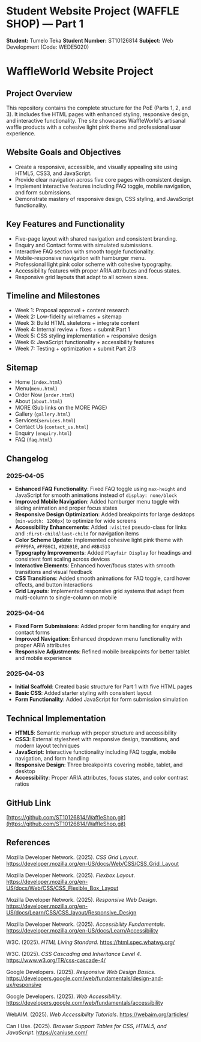 
# Student Website Project (WAFFLE SHOP) — Part 1

**Student:** Tumelo Teka
**Student Number:** ST10126814
**Subject:** Web Development (Code: WEDE5020)  

# WaffleWorld Website Project

## Project Overview
This repository contains the complete structure for the PoE (Parts 1, 2, and 3). It includes five HTML pages with enhanced styling, responsive design, and interactive functionality. The site showcases WaffleWorld's artisanal waffle products with a cohesive light pink theme and professional user experience.

## Website Goals and Objectives
- Create a responsive, accessible, and visually appealing site using HTML5, CSS3, and JavaScript.
- Provide clear navigation across five core pages with consistent design.
- Implement interactive features including FAQ toggle, mobile navigation, and form submissions.
- Demonstrate mastery of responsive design, CSS styling, and JavaScript functionality.

## Key Features and Functionality
- Five-page layout with shared navigation and consistent branding.
- Enquiry and Contact forms with simulated submissions.
- Interactive FAQ section with smooth toggle functionality.
- Mobile-responsive navigation with hamburger menu.
- Professional light pink color scheme with cohesive typography.
- Accessibility features with proper ARIA attributes and focus states.
- Responsive grid layouts that adapt to all screen sizes.

## Timeline and Milestones
- Week 1: Proposal approval + content research
- Week 2: Low-fidelity wireframes + sitemap
- Week 3: Build HTML skeletons + integrate content
- Week 4: Internal review + fixes + submit Part 1
- Week 5: CSS styling implementation + responsive design
- Week 6: JavaScript functionality + accessibility features
- Week 7: Testing + optimization + submit Part 2/3

## Sitemap
- Home (`index.html`)  
- Menu(`menu.html`)  
- Order Now (`order.html`)  
- About (`about.html`)  
- MORE 
(Sub links on the MORE PAGE) 
- Gallery (`gallery.html`)  
- Services(`services.html`)
- Contact Us (`contact_us.html`)  
- Enquiry (`enquiry.html`)
- FAQ (`faq.html`)  
 

## Changelog

### 2025-04-05
- **Enhanced FAQ Functionality**: Fixed FAQ toggle using `max-height` and JavaScript for smooth animations instead of `display: none/block`
- **Improved Mobile Navigation**: Added hamburger menu toggle with sliding animation and proper focus states
- **Responsive Design Optimization**: Added breakpoints for large desktops (`min-width: 1200px`) to optimize for wide screens
- **Accessibility Enhancements**: Added `:visited` pseudo-class for links and `:first-child`/:`last-child` for navigation items
- **Color Scheme Update**: Implemented cohesive light pink theme with `#FFF9FA`, `#FFB6C1`, `#D2691E`, and `#8B4513`
- **Typography Improvements**: Added `Playfair Display` for headings and consistent font scaling across devices
- **Interactive Elements**: Enhanced hover/focus states with smooth transitions and visual feedback
- **CSS Transitions**: Added smooth animations for FAQ toggle, card hover effects, and button interactions
- **Grid Layouts**: Implemented responsive grid systems that adapt from multi-column to single-column on mobile

### 2025-04-04
- **Fixed Form Submissions**: Added proper form handling for enquiry and contact forms
- **Improved Navigation**: Enhanced dropdown menu functionality with proper ARIA attributes
- **Responsive Adjustments**: Refined mobile breakpoints for better tablet and mobile experience

### 2025-04-03
- **Initial Scaffold**: Created basic structure for Part 1 with five HTML pages
- **Basic CSS**: Added starter styling with consistent layout
- **Form Functionality**: Added JavaScript for form submission simulation

## Technical Implementation
- **HTML5**: Semantic markup with proper structure and accessibility
- **CSS3**: External stylesheet with responsive design, transitions, and modern layout techniques
- **JavaScript**: Interactive functionality including FAQ toggle, mobile navigation, and form handling
- **Responsive Design**: Three breakpoints covering mobile, tablet, and desktop
- **Accessibility**: Proper ARIA attributes, focus states, and color contrast ratios

## GitHub Link
[https://github.com/ST10126814/WaffleShop.git](https://github.com/ST10126814/WaffleShop.git)

## References
Mozilla Developer Network. (2025). *CSS Grid Layout*. https://developer.mozilla.org/en-US/docs/Web/CSS/CSS_Grid_Layout

Mozilla Developer Network. (2025). *Flexbox Layout*. https://developer.mozilla.org/en-US/docs/Web/CSS/CSS_Flexible_Box_Layout

Mozilla Developer Network. (2025). *Responsive Web Design*. https://developer.mozilla.org/en-US/docs/Learn/CSS/CSS_layout/Responsive_Design

Mozilla Developer Network. (2025). *Accessibility Fundamentals*. https://developer.mozilla.org/en-US/docs/Learn/Accessibility

W3C. (2025). *HTML Living Standard*. https://html.spec.whatwg.org/

W3C. (2025). *CSS Cascading and Inheritance Level 4*. https://www.w3.org/TR/css-cascade-4/

Google Developers. (2025). *Responsive Web Design Basics*. https://developers.google.com/web/fundamentals/design-and-ux/responsive

Google Developers. (2025). *Web Accessibility*. https://developers.google.com/web/fundamentals/accessibility

WebAIM. (2025). *Web Accessibility Tutorials*. https://webaim.org/articles/

Can I Use. (2025). *Browser Support Tables for CSS, HTML5, and JavaScript*. https://caniuse.com/
